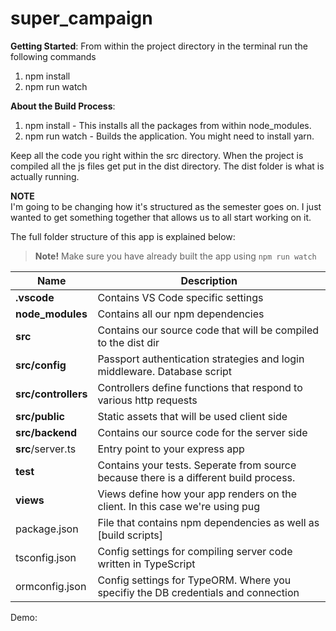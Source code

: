 # super_campaign
<b>Getting Started</b>:
From within the project directory in the terminal run the following commands
1) npm install 
2) npm run watch 
  
<b>About the Build Process</b>:<br>
1) npm install - This installs all the packages from within node_modules.
2) npm run watch - Builds the application. You might need to install yarn. 

Keep all the code you right within the src directory. When the project is compiled all the js files get put in the dist directory. The dist folder is what is actually running. 


<b>NOTE</b><br>
I'm going to be changing how it's structured as the semester goes on. I just wanted to get something together that allows us to all start working on it. 

The full folder structure of this app is explained below:

> **Note!** Make sure you have already built the app using `npm run watch`

| Name | Description |
| ------------------------ | --------------------------------------------------------------------------------------------- |
| **.vscode**              | Contains VS Code specific settings                                                            |
| **node_modules**         | Contains all our npm dependencies                                                             |
| **src**                  | Contains our source code that will be compiled to the dist dir                                |
| **src/config**           | Passport authentication strategies and login middleware. Database script                      |
| **src/controllers**      | Controllers define functions that respond to various http requests                            |
| **src/public**           | Static assets that will be used client side                                                   |
| **src/backend**		   | Contains our source code for the server side 												   |
| **src**/server.ts        | Entry point to your express app                                                               |
| **test**                 | Contains your tests. Seperate from source because there is a different build process.         |
| **views**                | Views define how your app renders on the client. In this case we're using pug                 |
| package.json             | File that contains npm dependencies as well as [build scripts]                                |
| tsconfig.json            | Config settings for compiling server code written in TypeScript                               |
| ormconfig.json 		   | Config settings for TypeORM. Where you specifiy the DB credentials and connection			   |


Demo:

